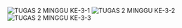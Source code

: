 ![TUGAS 2 MINGGU KE-3-1](https://user-images.githubusercontent.com/80504157/197227490-5269ebbd-8e85-458f-96c4-17a9d9494fd9.png)
![TUGAS 2 MINGGU KE-3-2](https://user-images.githubusercontent.com/80504157/197227519-50d3a5ac-e8e7-4e3b-bca3-e4c5707bcca1.png)
![TUGAS 2 MINGGU KE-3-3](https://user-images.githubusercontent.com/80504157/197227541-78f3e55b-c428-4f2d-8333-686a5377c188.png)
